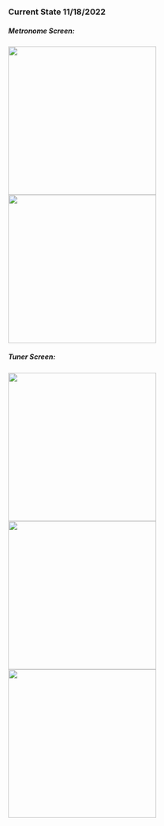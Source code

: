 ### Current State 11/18/2022

##### Metronome Screen:

<img src="https://user-images.githubusercontent.com/44208845/202641258-441b96b2-4bcb-46fb-a5a3-4de9489056dc.png" alt="" width="300"/>
<img src="https://user-images.githubusercontent.com/44208845/202641256-2f636962-9ab5-40d5-9e11-817009d484bc.png" alt="" width="300"/>


##### Tuner Screen:

<img src="https://user-images.githubusercontent.com/44208845/202641055-c4cfdc74-a9af-45a7-9b05-37938b9cfdf6.png" alt="" width="300"/>
<img src="https://user-images.githubusercontent.com/44208845/202641077-006b5cf1-deb5-435c-a551-a02bbf4a0416.png" alt="" width="300"/>
<img src="https://user-images.githubusercontent.com/44208845/202641107-68d49092-19fb-450d-a498-b0a91f1aef4e.png" alt="" width="300"/>

